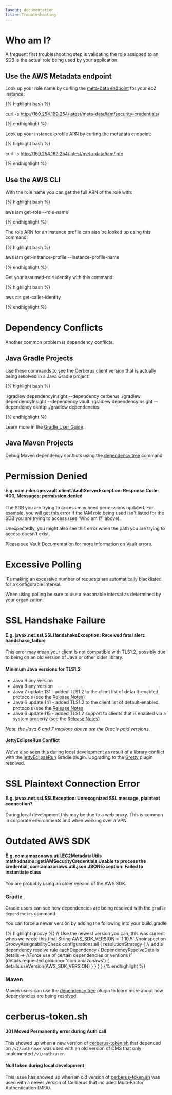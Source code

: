 ```yaml
---
layout: documentation
title: Troubleshooting
---
```


# Who am I?

A frequent first troubleshooting step is validating the role assigned to an SDB is the actual role being used by your application.

## Use the AWS Metadata endpoint

Look up your role name by curling the [meta-data endpoint](http://docs.aws.amazon.com/AWSEC2/latest/UserGuide/ec2-instance-metadata.html#instancedata-data-retrieval) for your ec2 instance:

{% highlight bash %}

curl -s http://169.254.169.254/latest/meta-data/iam/security-credentials/

{% endhighlight %}

Look up your instance-profile ARN by curling the metadata endpoint:

{% highlight bash %}

curl -s http://169.254.169.254/latest/meta-data/iam/info

{% endhighlight %}

## Use the AWS CLI

With the role name you can get the full ARN of the role with:

{% highlight bash %}

aws iam get-role --role-name <role-name>

{% endhighlight %}

The role ARN for an instance profile can also be looked up using this command:

{% highlight bash %}

aws iam get-instance-profile --instance-profile-name <instance-profile-name>

{% endhighlight %}

Get your assumed-role identity with this command:

{% highlight bash %}

aws sts get-caller-identity

{% endhighlight %}


# Dependency Conflicts

Another common problem is dependency conflicts.

## Java Gradle Projects

Use these commands to see the Cerberus client version that is actually being resolved in a Java Gradle project:

{% highlight bash %}

./gradlew dependencyInsight --dependency cerberus
./gradlew dependencyInsight --dependency vault
./gradlew dependencyInsight --dependency okhttp
./gradlew dependencies

{% endhighlight %}

Learn more in the [Gradle User Guide](https://docs.gradle.org/current/userguide/dependency_management.html).

## Java Maven Projects

Debug Maven dependency conflicts using the [dependency:tree](https://maven.apache.org/plugins/maven-dependency-plugin/examples/resolving-conflicts-using-the-dependency-tree.html) command.

# Permission Denied

#### E.g. com.nike.cpe.vault.client.VaultServerException: Response Code: 400, Messages: permission denied

The SDB you are trying to access may need permissions updated.  For example, you will get this error if the IAM
role being used isn't listed for the SDB you are trying to access (see 'Who am I?' above).

Unexpectedly, you might also see this error when the path you are trying to access doesn't exist.

Please see <a target="_blank" onclick="trackOutboundLink('https://www.vaultproject.io/docs/http/')" href="https://www.vaultproject.io/docs/http/">Vault Documentation</a> for more information on Vault errors.


# Excessive Polling

IPs making an excessive number of requests are automatically blacklisted for a configurable interval.

When using polling be sure to use a reasonable interval as determined by your organization.


# SSL Handshake Failure

#### E.g. javax.net.ssl.SSLHandshakeException: Received fatal alert: handshake_failure

This error may mean your client is not compatible with TLS1.2, possibly due to being on an old version of Java
or other older library.

#### Minimum Java versions for TLS1.2

* Java 9 any version
* Java 8 any version
* Java 7 update 131 - added TLS1.2 to the client list of default-enabled protocols (see the [Release Notes](http://www.oracle.com/technetwork/java/javaseproducts/documentation/javase7supportreleasenotes-1601161.html))
* Java 6 update 141 - added TLS1.2 to the client list of default-enabled protocols (see the [Release Notes](http://www.oracle.com/technetwork/java/javase/overview-156328.html)
* Java 6 update 115 - added TLS1.2 support to clients that is enabled via a system property (see the [Release Notes](http://www.oracle.com/technetwork/java/javase/overview-156328.html))

_Note: the Java 6 and 7 versions above are the Oracle paid versions._

#### JettyEclipseRun Conflict

We've also seen this during local development as result of a library conflict with the
<a target="_blank" onclick="trackOutboundLink('https://github.com/Khoulaiz/gradle-jetty-eclipse-plugin')" href="https://github.com/Khoulaiz/gradle-jetty-eclipse-plugin">jettyEclipseRun</a> Gradle plugin.  Upgrading to the
<a target="_blank" onclick="trackOutboundLink('https://github.com/akhikhl/gretty')" href="https://github.com/akhikhl/gretty">Gretty</a> plugin resolved.


# SSL Plaintext Connection Error

#### E.g. javax.net.ssl.SSLException: Unrecognized SSL message, plaintext connection?

During local development this may be due to a web proxy.  This is common in corporate environments and when working over a VPN.


# Outdated AWS SDK

#### E.g. com.amazonaws.util.EC2MetadataUtils methodname=getIAMSecurityCredentials Unable to process the credential, com.amazonaws.util.json.JSONException: Failed to instantiate class

You are probably using an older version of the AWS SDK.

### Gradle

Gradle users can see how dependencies are being resolved with the `gradle dependencies` command.

You can force a newer version by adding the following into your build.gradle

{% highlight groovy %}
// Use the newest version you can, this was current when we wrote this
final String AWS_SDK_VERSION = '1.10.5'
//noinspection GroovyAssignabilityCheck
configurations.all {
    resolutionStrategy {
        // add a dependency resolve rule
        eachDependency { DependencyResolveDetails details ->
            //Force use of certain dependencies or versions
            if (details.requested.group == 'com.amazonaws') {
                details.useVersion(AWS_SDK_VERSION)
            }
        }
    }
}
{% endhighlight %}

### Maven

Maven users can use the <a target="_blank" onclick="trackOutboundLink('http://maven.apache.org/plugins/maven-dependency-plugin/tree-mojo.html')" href="http://maven.apache.org/plugins/maven-dependency-plugin/tree-mojo.html">dependency tree</a>
plugin to learn more about how dependencies are being resolved.


# cerberus-token.sh

#### 301 Moved Permanently error during Auth call

This showed up when a new version of <a target="_blank" onclick="trackOutboundLink('https://raw.githubusercontent.com/Nike-Inc/cerberus/master/docs/user-guide/cerberus-token.sh')" href="https://raw.githubusercontent.com/Nike-Inc/cerberus/master/docs/user-guide/cerberus-token.sh">cerberus-token.sh</a> that depended on `/v2/auth/user` was used with
an old version of CMS that only implemented `/v1/auth/user`.

#### Null token during local development

This issue has showed up when an old version of <a target="_blank" onclick="trackOutboundLink('https://raw.githubusercontent.com/Nike-Inc/cerberus/master/docs/user-guide/cerberus-token.sh')" href="https://raw.githubusercontent.com/Nike-Inc/cerberus/master/docs/user-guide/cerberus-token.sh">cerberus-token.sh</a> was
used with a newer version of Cerberus that included Multi-Factor Authentication (MFA).
